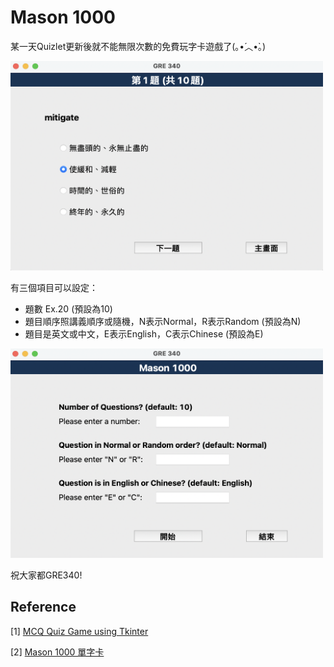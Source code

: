 # Mason 1000
某一天Quizlet更新後就不能無限次數的免費玩字卡遊戲了(｡•́︿•̀｡)

<img src="https://github.com/doggydoggy0101/Mason_1000/blob/main/image/interface.png" width="500" height="335">

有三個項目可以設定：
- 題數 Ex.20 (預設為10)
- 題目順序照講義順序或隨機，N表示Normal，R表示Random (預設為N)
- 題目是英文或中文，E表示English，C表示Chinese (預設為E)

<img src="https://github.com/doggydoggy0101/Mason_1000/blob/main/image/main.png" width="500" height="335">

祝大家都GRE340!

## Reference
[1] [MCQ Quiz Game using Tkinter](https://www.geeksforgeeks.org/python-mcq-quiz-game-using-tkinter/)

[2] [Mason 1000 單字卡](https://quizlet.com/220674742/mason-1000-flash-cards/)
